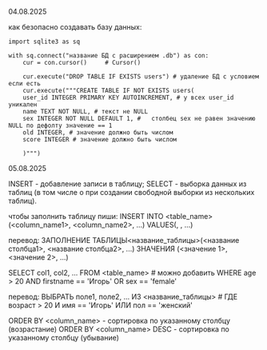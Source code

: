 
04.08.2025

как безопасно создавать базу данных:

	import sqlite3 as sq

	with sq.connect("название БД с расширением .db") as con:
		cur = con.cursor()     # Cursor()

		cur.execute("DROP TABLE IF EXISTS users") # удаление БД с условием если есть
		cur.execute("""CREATE TABLE IF NOT EXISTS users(
		user_id INTEGER PRIMARY KEY AUTOINCREMENT, # у всех user_id уникален
		name TEXT NOT NULL, # текст не NULL
		sex INTEGER NOT NULL DEFAULT 1, # 	столбец sex не равен значению NULL по дефолту значение == 1
		old INTEGER, # значение должно быть числом
		score INTEGER # значение должно быть числом
		
		)""")

05.08.2025

INSERT - добавление записи в таблицу;
SELECT - выборка данных из таблиц (в том числе о при создании свободной выборки из нескольких таблиц).


чтобы заполнить таблицу пиши:
INSERT INTO <table_name>(<column_name1>, <column_name2>, ...) VALUES(<value1>, <value1>, ...)

перевод:
	ЗАПОЛНЕНИЕ ТАБЛИЦЫ<название_таблицы>(<название столбца1>, <название столбца2>, ...) ЗНАЧЕНИЯ (<значение 1>, <значение 2>, ...)



SELECT col1, col2, ... FROM <table_name>  # можно добавить WHERE age > 20 AND firstname == 'Игорь' OR  sex == 'female'

перевод:
ВЫБРАТЬ поле1, поле2, ... ИЗ <название_таблицы>  # ГДЕ возраст > 20 И имя == 'Игорь' ИЛИ пол == 'женский'


ORDER BY  <column_name> - сортировка по указанному столбцу (возрастание)
ORDER BY  <column_name> DESC - сортировка по указанному столбцу (убывание)